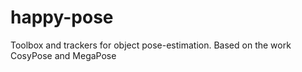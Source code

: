 # happy-pose
Toolbox and trackers for object pose-estimation. Based on the work CosyPose and MegaPose
